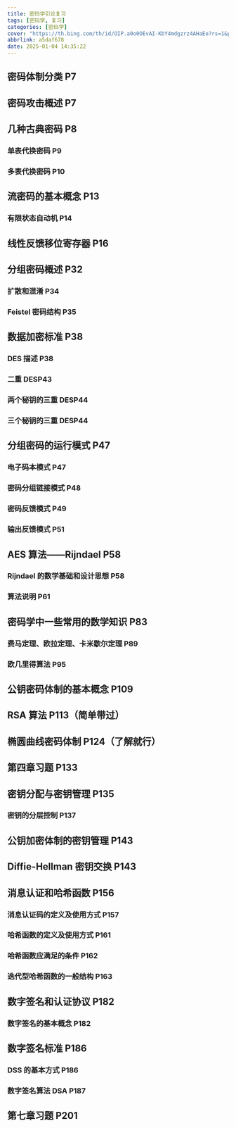 ```yaml
---
title: 密码学引论复习
tags: [密码学, 复习]
categories: [密码学]
cover: "https://th.bing.com/th/id/OIP.a0o0OEvAI-KbY4mdgzrz4AHaEo?rs=1&pid=ImgDetMain"
abbrlink: a5daf678
date: 2025-01-04 14:35:22
---
```


## 密码体制分类 P7

## 密码攻击概述 P7

## 几种古典密码 P8

### 单表代换密码 P9

### 多表代换密码 P10

## 流密码的基本概念 P13

### 有限状态自动机 P14

## 线性反馈移位寄存器 P16

## 分组密码概述 P32

### 扩散和混淆 P34

### Feistel 密码结构 P35

## 数据加密标准 P38

### DES 描述 P38

### 二重 DESP43

### 两个秘钥的三重 DESP44

### 三个秘钥的三重 DESP44

## 分组密码的运行模式 P47

### 电子码本模式 P47

### 密码分组链接模式 P48

### 密码反馈模式 P49

### 输出反馈模式 P51

## AES 算法——Rijndael P58

### Rijndael 的数学基础和设计思想 P58

### 算法说明 P61

## 密码学中一些常用的数学知识 P83

### 费马定理、欧拉定理、卡米歇尔定理 P89

### 欧几里得算法 P95

## 公钥密码体制的基本概念 P109

## RSA 算法 P113（简单带过）

## 椭圆曲线密码体制 P124（了解就行）

## 第四章习题 P133

## 密钥分配与密钥管理 P135

### 密钥的分层控制 P137

## 公钥加密体制的密钥管理 P143

## Diffie-Hellman 密钥交换 P143

## 消息认证和哈希函数 P156

### 消息认证码的定义及使用方式 P157

### 哈希函数的定义及使用方式 P161

### 哈希函数应满足的条件 P162

### 迭代型哈希函数的一般结构 P163

## 数字签名和认证协议 P182

### 数字签名的基本概念 P182

## 数字签名标准 P186

### DSS 的基本方式 P186

### 数字签名算法 DSA P187

## 第七章习题 P201
